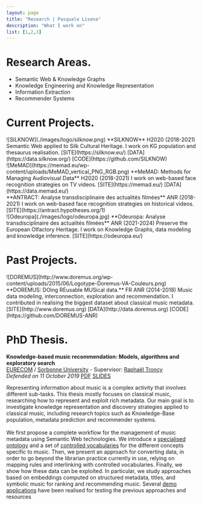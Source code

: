 ```yaml
---
layout: page
title: "Research | Pasquale Lisena"
description: "What I work on"
list: [1,2,3]
---
```


# Research Areas.

- Semantic Web & Knowledge Graphs
- Knowledge Engineering and Knowledge Representation
- Information Extraction
- Recommender Systems

# Current Projects.

<section class="project" markdown="1">
![SILKNOW](./images/logo/silknow.png)
**SILKNOW** <span class="sub">H2020 (2018-2021)</span>  
Semantic Web applied to Silk Cultural Heritage.  
I work on KG population and thesaurus realisation.
<span class="links" markdown="1">
[SITE](https://silknow.eu/)
[DATA](https://data.silknow.org/)
[CODE](https://github.com/SILKNOW)
</span>  
</section>
<section class="project" markdown="1">
![MeMAD](https://memad.eu/wp-content/uploads/MeMAD_vertical_PNG_RGB.png)
**MeMAD: Methods for Managing Audiovisual Data** <span class="sub">H2020 (2018-2021)</span>    
I work on web-based face recognition strategies on TV videos.
<span class="links" markdown="1">
[SITE](https://memad.eu/)
[DATA](https://data.memad.eu/)
</span>
</section>
<section class="project" markdown="1">
**ANTRACT: Analyse transdisciplinaire des actualités filmées** <span class="sub">ANR (2018-2021)</span>    
I work on web-based face recognition strategies on historical videos.
<span class="links" markdown="1">
[SITE](https://antract.hypotheses.org/1)
</span>
</section>

<section class="project" markdown="1">
![Odeuropa](./images/logo/odeuropa.jpg)
**Odeuropa: Analyse transdisciplinaire des actualités filmées** <span class="sub">ANR (2021-2024)</span>    
Preserve the European Olfactory Heritage.
I work on Knowledge Graphs, data modeling and knowledge inference.
<span class="links" markdown="1">
[SITE](https://odeuropa.eu/)
</span>

</section>

# Past Projects.

<section class="project" markdown="1">
![DOREMUS](http://www.doremus.org/wp-content/uploads/2015/06/Logotype-Doremus-VA-Couleurs.png)
**DOREMUS: DOing REusable MUSical data.** <span class="sub">FR ANR (2014-2018)</span>  
Music data modeling, interconnection, exploration and recommendation.  
I contributed in realising the biggest dataset about classical music metadata.
<span class="links" markdown="1">
[SITE](http://www.doremus.org)
[DATA](http://data.doremus.org)
[CODE](https://github.com/DOREMUS-ANR)
</span>

</section>

# PhD Thesis.

**Knowledge-based music recommendation: Models, algorithms and exploratory search**  
[EURECOM](http://eurecom.fr) /
[Sorbonne University](https://www.sorbonne-universite.fr/) - Supervisor: [Raphaël Troncy](http://eurecom.fr/~troncy)  
*Defended on 11 October 2019*
<span class="links" markdown="1">
[PDF](http://www.eurecom.fr/en/publication/6027/download/data-publi-6027.pdf)
[SLIDES](https://docs.google.com/presentation/d/1zR7lWs5e1uZJqZqWW8vcu6644gMGt2es24eFW-FMoCc/)
</span>
<br />

Representing information about music is a complex activity that involves different sub-tasks.
This thesis mostly focuses on classical music, researching how to represent and exploit rich metadata. Our main goal is to investigate knowledge representation and discovery strategies applied to classical music, including research topics such as Knowledge-Base population, metadata prediction and recommender systems.
<br /><br />
We first propose a complete workflow for the management of music metadata using Semantic Web technologies. We introduce a [specialised ontology](http://data.doremus.org/ontology/) and a set of [controlled vocabularies](https://zenodo.org/record/1492441#.X8eT12RKhQJ) for the different concepts specific to music.
Then, we present an approach for converting data, in order to go beyond the librarian practice currently in use, relying on mapping rules and interlinking with controlled vocabularies.
Finally, we show how these data can be exploited. In particular, we study approaches based on embeddings computed on structured metadata, titles, and symbolic music for ranking and recommending music. Several [demo applications](https://github.com/DOREMUS-ANR) have been realised for testing the previous approaches and resources
